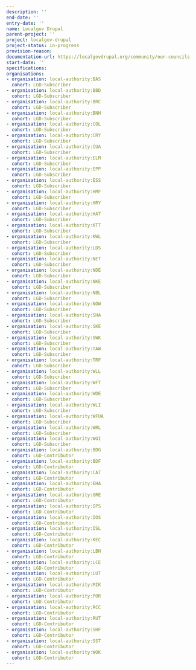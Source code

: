 ```yaml
---
description: ''
end-date: ''
entry-date: ''
name: Localgov Drupal
parent-project: ''
project: localgov-drupal
project-status: in-progress
provision-reason: 
documentation-url: https://localgovdrupal.org/community/our-councils
start-date: ''
specifications:
organisations:
- organisation: local-authority:BAS
  cohort: LGD-Subscriber
- organisation: local-authority:BBD
  cohort: LGD-Subscriber
- organisation: local-authority:BRC
  cohort: LGD-Subscriber
- organisation: local-authority:BNH
  cohort: LGD-Subscriber
- organisation: local-authority:COL
  cohort: LGD-Subscriber
- organisation: local-authority:CRY
  cohort: LGD-Subscriber
- organisation: local-authority:CUA
  cohort: LGD-Subscriber
- organisation: local-authority:ELM
  cohort: LGD-Subscriber
- organisation: local-authority:EPP
  cohort: LGD-Subscriber
- organisation: local-authority:ESS
  cohort: LGD-Subscriber
- organisation: local-authority:HMF
  cohort: LGD-Subscriber
- organisation: local-authority:HRY
  cohort: LGD-Subscriber
- organisation: local-authority:HAT
  cohort: LGD-Subscriber
- organisation: local-authority:KTT
  cohort: LGD-Subscriber
- organisation: local-authority:KWL
  cohort: LGD-Subscriber
- organisation: local-authority:LDS
  cohort: LGD-Subscriber
- organisation: local-authority:NET
  cohort: LGD-Subscriber
- organisation: local-authority:NDE
  cohort: LGD-Subscriber
- organisation: local-authority:NKE
  cohort: LGD-Subscriber
- organisation: local-authority:NBL
  cohort: LGD-Subscriber
- organisation: local-authority:NOW
  cohort: LGD-Subscriber
- organisation: local-authority:SHA
  cohort: LGD-Subscriber
- organisation: local-authority:SKE
  cohort: LGD-Subscriber
- organisation: local-authority:SWK
  cohort: LGD-Subscriber
- organisation: local-authority:TAW
  cohort: LGD-Subscriber
- organisation: local-authority:TRF
  cohort: LGD-Subscriber
- organisation: local-authority:WLL
  cohort: LGD-Subscriber
- organisation: local-authority:WFT
  cohort: LGD-Subscriber
- organisation: local-authority:WDE
  cohort: LGD-Subscriber
- organisation: local-authority:WLI
  cohort: LGD-Subscriber
- organisation: local-authority:WFUA
  cohort: LGD-Subscriber
- organisation: local-authority:WRL
  cohort: LGD-Subscriber
- organisation: local-authority:WOI
  cohort: LGD-Subscriber
- organisation: local-authority:BDG
  cohort: LGD-Contributor
- organisation: local-authority:BDF
  cohort: LGD-Contributor
- organisation: local-authority:CAT
  cohort: LGD-Contributor
- organisation: local-authority:EHA
  cohort: LGD-Contributor
- organisation: local-authority:GRE
  cohort: LGD-Contributor
- organisation: local-authority:IPS
  cohort: LGD-Contributor
- organisation: local-authority:IOS
  cohort: LGD-Contributor
- organisation: local-authority:ISL
  cohort: LGD-Contributor
- organisation: local-authority:KEC
  cohort: LGD-Contributor
- organisation: local-authority:LBH
  cohort: LGD-Contributor
- organisation: local-authority:LCE
  cohort: LGD-Contributor
- organisation: local-authority:LUT
  cohort: LGD-Contributor
- organisation: local-authority:MIK
  cohort: LGD-Contributor
- organisation: local-authority:POR
  cohort: LGD-Contributor
- organisation: local-authority:RCC
  cohort: LGD-Contributor
- organisation: local-authority:RUT
  cohort: LGD-Contributor
- organisation: local-authority:SHF
  cohort: LGD-Contributor
- organisation: local-authority:SST
  cohort: LGD-Contributor
- organisation: local-authority:WOK
  cohort: LGD-Contributor
---
```

